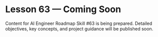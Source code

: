 # Lesson 63 — Coming Soon

Content for AI Engineer Roadmap Skill #63 is being prepared. Detailed objectives, key concepts, and project guidance will be published soon.
